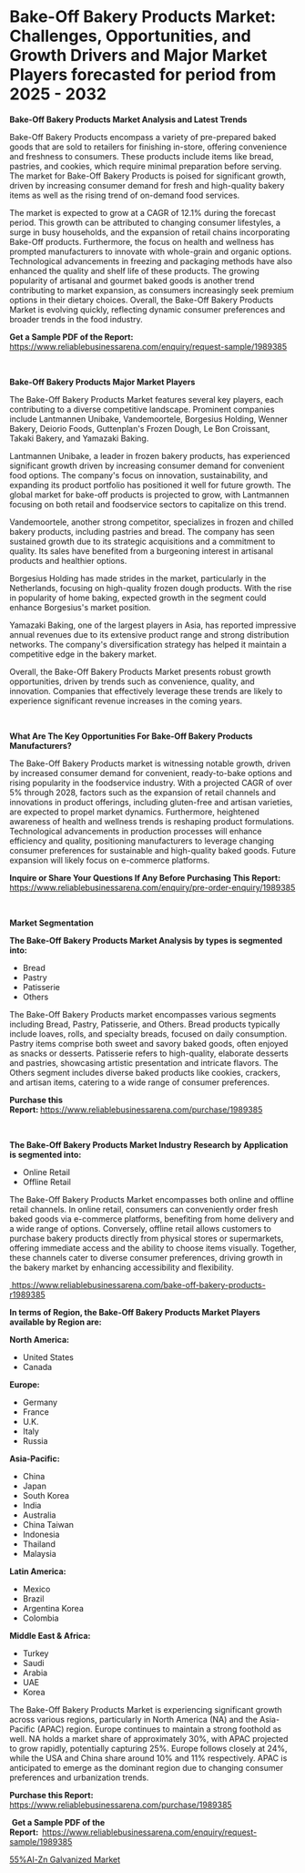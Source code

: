 <p><h1>Bake-Off Bakery Products Market: Challenges, Opportunities, and Growth Drivers and Major Market Players forecasted for period from 2025 - 2032</h1></p><p><strong>Bake-Off Bakery Products Market Analysis and Latest Trends</strong></p>
<p><p>Bake-Off Bakery Products encompass a variety of pre-prepared baked goods that are sold to retailers for finishing in-store, offering convenience and freshness to consumers. These products include items like bread, pastries, and cookies, which require minimal preparation before serving. The market for Bake-Off Bakery Products is poised for significant growth, driven by increasing consumer demand for fresh and high-quality bakery items as well as the rising trend of on-demand food services.</p><p>The market is expected to grow at a CAGR of 12.1% during the forecast period. This growth can be attributed to changing consumer lifestyles, a surge in busy households, and the expansion of retail chains incorporating Bake-Off products. Furthermore, the focus on health and wellness has prompted manufacturers to innovate with whole-grain and organic options. Technological advancements in freezing and packaging methods have also enhanced the quality and shelf life of these products. The growing popularity of artisanal and gourmet baked goods is another trend contributing to market expansion, as consumers increasingly seek premium options in their dietary choices. Overall, the Bake-Off Bakery Products Market is evolving quickly, reflecting dynamic consumer preferences and broader trends in the food industry.</p></p>
<p><strong>Get a Sample PDF of the Report:&nbsp;</strong> <a href="https://www.reliablebusinessarena.com/enquiry/request-sample/1989385?utm_campaign=3010&utm_medium=2&utm_source=Github&utm_content=ia&utm_term=28032025&utm_id=bake-off-bakery-products">https://www.reliablebusinessarena.com/enquiry/request-sample/1989385</a></p>
<p>&nbsp;</p>
<p><strong>Bake-Off Bakery Products Major Market Players</strong></p>
<p><p>The Bake-Off Bakery Products Market features several key players, each contributing to a diverse competitive landscape. Prominent companies include Lantmannen Unibake, Vandemoortele, Borgesius Holding, Wenner Bakery, Deiorio Foods, Guttenplan's Frozen Dough, Le Bon Croissant, Takaki Bakery, and Yamazaki Baking. </p><p>Lantmannen Unibake, a leader in frozen bakery products, has experienced significant growth driven by increasing consumer demand for convenient food options. The company's focus on innovation, sustainability, and expanding its product portfolio has positioned it well for future growth. The global market for bake-off products is projected to grow, with Lantmannen focusing on both retail and foodservice sectors to capitalize on this trend.</p><p>Vandemoortele, another strong competitor, specializes in frozen and chilled bakery products, including pastries and bread. The company has seen sustained growth due to its strategic acquisitions and a commitment to quality. Its sales have benefited from a burgeoning interest in artisanal products and healthier options.</p><p>Borgesius Holding has made strides in the market, particularly in the Netherlands, focusing on high-quality frozen dough products. With the rise in popularity of home baking, expected growth in the segment could enhance Borgesius's market position.</p><p>Yamazaki Baking, one of the largest players in Asia, has reported impressive annual revenues due to its extensive product range and strong distribution networks. The company's diversification strategy has helped it maintain a competitive edge in the bakery market.</p><p>Overall, the Bake-Off Bakery Products Market presents robust growth opportunities, driven by trends such as convenience, quality, and innovation. Companies that effectively leverage these trends are likely to experience significant revenue increases in the coming years.</p></p>
<p>&nbsp;</p>
<p><strong>What Are The Key Opportunities For Bake-Off Bakery Products Manufacturers?</strong></p>
<p><p>The Bake-Off Bakery Products market is witnessing notable growth, driven by increased consumer demand for convenient, ready-to-bake options and rising popularity in the foodservice industry. With a projected CAGR of over 5% through 2028, factors such as the expansion of retail channels and innovations in product offerings, including gluten-free and artisan varieties, are expected to propel market dynamics. Furthermore, heightened awareness of health and wellness trends is reshaping product formulations. Technological advancements in production processes will enhance efficiency and quality, positioning manufacturers to leverage changing consumer preferences for sustainable and high-quality baked goods. Future expansion will likely focus on e-commerce platforms.</p></p>
<p><strong>Inquire or Share Your Questions If Any Before Purchasing This Report:</strong> <a href="https://www.reliablebusinessarena.com/enquiry/pre-order-enquiry/1989385?utm_campaign=3010&utm_medium=2&utm_source=Github&utm_content=ia&utm_term=28032025&utm_id=bake-off-bakery-products">https://www.reliablebusinessarena.com/enquiry/pre-order-enquiry/1989385</a></p>
<p>&nbsp;</p>
<p><strong>Market Segmentation</strong></p>
<p><strong>The Bake-Off Bakery Products Market Analysis by types is segmented into:</strong></p>
<p><ul><li>Bread</li><li>Pastry</li><li>Patisserie</li><li>Others</li></ul></p>
<p><p>The Bake-Off Bakery Products market encompasses various segments including Bread, Pastry, Patisserie, and Others. Bread products typically include loaves, rolls, and specialty breads, focused on daily consumption. Pastry items comprise both sweet and savory baked goods, often enjoyed as snacks or desserts. Patisserie refers to high-quality, elaborate desserts and pastries, showcasing artistic presentation and intricate flavors. The Others segment includes diverse baked products like cookies, crackers, and artisan items, catering to a wide range of consumer preferences.</p></p>
<p><strong>Purchase this Report:&nbsp;</strong><a href="https://www.reliablebusinessarena.com/purchase/1989385?utm_campaign=3010&utm_medium=2&utm_source=Github&utm_content=ia&utm_term=28032025&utm_id=bake-off-bakery-products">https://www.reliablebusinessarena.com/purchase/1989385</a></p>
<p>&nbsp;</p>
<p><strong>The Bake-Off Bakery Products Market Industry Research by Application is segmented into:</strong></p>
<p><ul><li>Online Retail</li><li>Offline Retail</li></ul></p>
<p><p>The Bake-Off Bakery Products Market encompasses both online and offline retail channels. In online retail, consumers can conveniently order fresh baked goods via e-commerce platforms, benefiting from home delivery and a wide range of options. Conversely, offline retail allows customers to purchase bakery products directly from physical stores or supermarkets, offering immediate access and the ability to choose items visually. Together, these channels cater to diverse consumer preferences, driving growth in the bakery market by enhancing accessibility and flexibility.</p></p>
<p><a href="https://www.reliablebusinessarena.com/bake-off-bakery-products-r1989385?utm_campaign=3010&utm_medium=2&utm_source=Github&utm_content=ia&utm_term=28032025&utm_id=bake-off-bakery-products">&nbsp;https://www.reliablebusinessarena.com/bake-off-bakery-products-r1989385</a></p>
<p><strong>In terms of Region, the Bake-Off Bakery Products Market Players available by Region are:</strong></p>
<p>
    <p> <strong> North America: </strong>
        <ul>
            <li>United States</li>
            <li>Canada</li>
        </ul>
        </p> 
    <p> <strong> Europe: </strong>
        <ul>
            <li>Germany</li>
            <li>France</li>
            <li>U.K.</li>
            <li>Italy</li>
            <li>Russia</li>
        </ul>
        </p> 
    <p> <strong> Asia-Pacific: </strong>
        <ul>
            <li>China</li>
            <li>Japan</li>
            <li>South Korea</li>
            <li>India</li>
            <li>Australia</li>
            <li>China Taiwan</li>
            <li>Indonesia</li>
            <li>Thailand</li>
            <li>Malaysia</li>
        </ul>
        </p> 
    <p> <strong> Latin America: </strong>
        <ul>
            <li>Mexico</li>
            <li>Brazil</li>
            <li>Argentina Korea</li>
            <li>Colombia</li>
        </ul>
        </p> 
    <p> <strong> Middle East & Africa: </strong>
        <ul>
            <li>Turkey</li>
            <li>Saudi</li>
            <li>Arabia</li>
            <li>UAE</li>
            <li>Korea</li>
        </ul>
    </p>
    </p>
<p><p>The Bake-Off Bakery Products Market is experiencing significant growth across various regions, particularly in North America (NA) and the Asia-Pacific (APAC) region. Europe continues to maintain a strong foothold as well. NA holds a market share of approximately 30%, with APAC projected to grow rapidly, potentially capturing 25%. Europe follows closely at 24%, while the USA and China share around 10% and 11% respectively. APAC is anticipated to emerge as the dominant region due to changing consumer preferences and urbanization trends.</p></p>
<p><strong>Purchase this Report: </strong><a href="https://www.reliablebusinessarena.com/purchase/1989385?utm_campaign=3010&utm_medium=2&utm_source=Github&utm_content=ia&utm_term=28032025&utm_id=bake-off-bakery-products">https://www.reliablebusinessarena.com/purchase/1989385</a></p>
<p>&nbsp;<strong>Get a Sample PDF of the Report:&nbsp;&nbsp;</strong><a href="https://www.reliablebusinessarena.com/enquiry/request-sample/1989385?utm_campaign=3010&utm_medium=2&utm_source=Github&utm_content=ia&utm_term=28032025&utm_id=bake-off-bakery-products">https://www.reliablebusinessarena.com/enquiry/request-sample/1989385</a></p>
<p><strong></strong></p>
<p><p><a href="https://github.com/thatejanet4y/Market-Research-Report-List-1/blob/main/55al-zn-galvanized-market.md?utm_campaign=3010&utm_medium=2&utm_source=Github&utm_content=ia&utm_term=28032025&utm_id=bake-off-bakery-products">55%Al-Zn Galvanized Market</a></p></p>